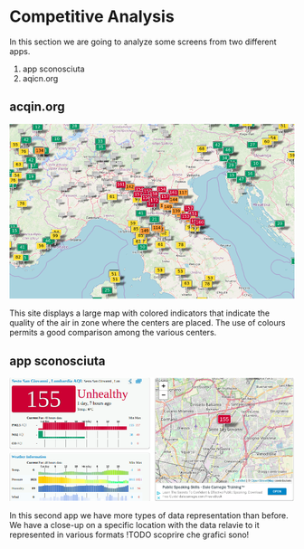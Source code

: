# Competitive Analysis
In this section we are going to analyze some screens from two different apps.

1. app sconosciuta
2. aqicn.org
   
## acqin.org

![](./aqicn.png "aqicn")

This site displays a large map with colored indicators that indicate the quality of the air in zone where the centers are placed.
The use of colours permits a good comparison among the various centers.

## app sconosciuta

![](./TechnicalExample.png "bho")

In this second app we have more types of data representation than before.
We have a close-up on a specific location with the data relavie to it represented in various formats 
!TODO scoprire che grafici sono!


